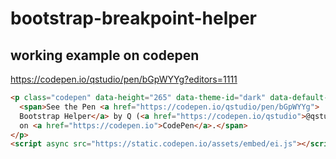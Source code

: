 # bootstrap-breakpoint-helper

## working example on codepen ##

https://codepen.io/qstudio/pen/bGpWYYg?editors=1111

```html
<p class="codepen" data-height="265" data-theme-id="dark" data-default-tab="js,result" data-user="qstudio" data-slug-hash="bGpWYYg" data-preview="true" style="height: 265px; box-sizing: border-box; display: flex; align-items: center; justify-content: center; border: 2px solid; margin: 1em 0; padding: 1em;" data-pen-title="Bootstrap Helper">
  <span>See the Pen <a href="https://codepen.io/qstudio/pen/bGpWYYg">
  Bootstrap Helper</a> by Q (<a href="https://codepen.io/qstudio">@qstudio</a>)
  on <a href="https://codepen.io">CodePen</a>.</span>
</p>
<script async src="https://static.codepen.io/assets/embed/ei.js"></script>
```
